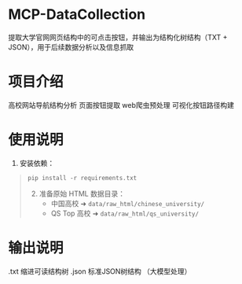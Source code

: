 # MCP-DataCollection

提取大学官网网页结构中的可点击按钮，并输出为结构化树结构（TXT + JSON），用于后续数据分析以及信息抓取


# 项目介绍

高校网站导航结构分析
页面按钮提取
web爬虫预处理
可视化按钮路径构建


# 使用说明
1. 安装依赖：
>    ```
>    pip install -r requirements.txt
>    ```
>
> 2. 准备原始 HTML 数据目录：  
>    - 中国高校 ➜ `data/raw_html/chinese_university/`  
>    - QS Top 高校 ➜ `data/raw_html/qs_university/`


# 输出说明

.txt  缩进可读结构树
.json 标准JSON树结构 （大模型处理）